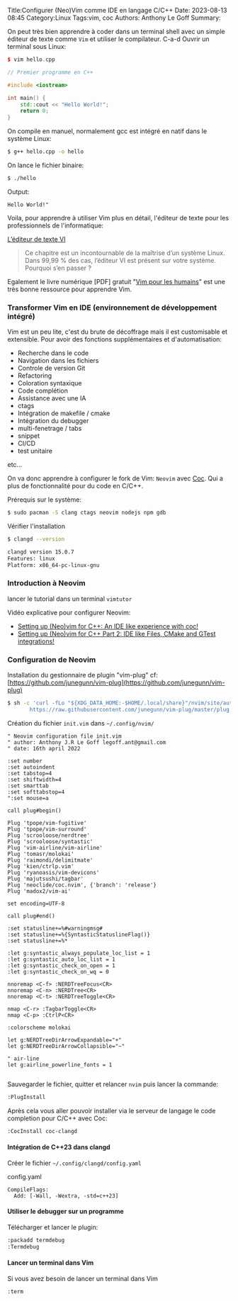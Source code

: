 Title:Configurer (Neo)Vim comme IDE en langage C/C++
Date: 2023-08-13 08:45
Category:Linux
Tags:vim, coc
Authors: Anthony Le Goff
Summary:

On peut très bien apprendre à coder dans un terminal shell avec un simple éditeur de texte comme `Vim` et utiliser le compilateur. C-a-d Ouvrir un terminal sous Linux:

```cpp
$ vim hello.cpp

// Premier programme en C++ 

#include <iostream>

int main() {
    std::cout << "Hello World!";
    return 0;
}
```

On compile en manuel, normalement gcc est intégré en natif dans le système Linux:
```bash
$ g++ hello.cpp -o hello
```

On lance le fichier binaire:
```bash
$ ./hello
```

Output:
```text
Hello World!"
```

Voila, pour apprendre à utiliser Vim plus en détail, l'éditeur de texte pour les professionnels de l'informatique:

[L’éditeur de texte VI](https://linux.goffinet.org/administration/traitement-du-texte/editeur-de-texte-vi/)

> Ce chapitre est un incontournable de la maîtrise d’un système Linux. Dans 99,99 % des cas, l’éditeur VI est présent sur votre système. Pourquoi s’en passer ?

Egalement le livre numérique [PDF] gratuit "[Vim pour les humains](https://vimebook.com/fr)" est une très bonne ressource pour apprendre Vim.

### Transformer Vim en IDE (environnement de développement intégré)

Vim est un peu lite, c'est du brute de décoffrage mais il est customisable et extensible. Pour avoir des fonctions supplémentaires et d'automatisation:

* Recherche dans le code
* Navigation dans les fichiers
* Controle de version Git
* Refactoring
* Coloration syntaxique
* Code complétion
* Assistance avec une IA
* ctags
* Intégration de makefile / cmake
* Intégration du debugger
* multi-fenetrage / tabs
* snippet
* CI/CD
* test unitaire

etc...

On va donc apprendre à configurer le fork de Vim: `Neovim` avec [Coc](https://github.com/neoclide/coc.nvim). Qui a plus de fonctionnalité pour du code en C/C++.

Prérequis sur le système:

```bash
$ sudo pacman -S clang ctags neovim nodejs npm gdb
```

Vérifier l'installation
```bash
$ clangd --version

clangd version 15.0.7
Features: linux
Platform: x86_64-pc-linux-gnu
```

### Introduction à Neovim

lancer le tutorial dans un terminal `vimtutor`

Vidéo explicative pour configurer Neovim:

* [Setting up (Neo)vim for C++: An IDE like experience with coc!](https://www.youtube.com/watch?v=ViHgyApE9zM)
* [Setting up (Neo)vim for C++ Part 2: IDE like Files, CMake and GTest integrations!](https://www.youtube.com/watch?v=Y_UubM5eYAM&t=2s)

### Configuration de Neovim

Installation du gestionnaire de plugin "vim-plug" cf: [https://github.com/junegunn/vim-plug](https://github.com/junegunn/vim-plug)

```bash
$ sh -c 'curl -fLo "${XDG_DATA_HOME:-$HOME/.local/share}"/nvim/site/autoload/plug.vim --create-dirs \
       https://raw.githubusercontent.com/junegunn/vim-plug/master/plug.vim'
```

Création du fichier `init.vim` dans `~/.config/nvim/`

```text
" Neovim configuration file init.vim
" author: Anthony J.R Le Goff legoff.ant@gmail.com
" date: 16th april 2022

:set number
:set autoindent
:set tabstop=4
:set shiftwidth=4
:set smarttab
:set softtabstop=4
":set mouse=a

call plug#begin() 

Plug 'tpope/vim-fugitive'
Plug 'tpope/vim-surround'
Plug 'scrooloose/nerdtree'
Plug 'scrooloose/syntastic'
Plug 'vim-airline/vim-airline'
Plug 'tomasr/molokai'
Plug 'raimondi/delimitmate'
Plug 'kien/ctrlp.vim'
Plug 'ryanoasis/vim-devicons'
Plug 'majutsushi/tagbar'
Plug 'neoclide/coc.nvim', {'branch': 'release'}
Plug 'madox2/vim-ai'

set encoding=UTF-8

call plug#end()

:set statusline+=%#warningmsg#
:set statusline+=%{SyntasticStatuslineFlag()}
:set statusline+=%*

:let g:syntastic_always_populate_loc_list = 1
:let g:syntastic_auto_loc_list = 1
:let g:syntastic_check_on_open = 1
:let g:syntastic_check_on_wq = 0

nnoremap <C-f> :NERDTreeFocus<CR>
nnoremap <C-n> :NERDTree<CR>
nnoremap <C-t> :NERDTreeToggle<CR>

nmap <C-r> :TagbarToggle<CR>
nmap <C-p> :CtrlP<CR>

:colorscheme molokai

let g:NERDTreeDirArrowExpandable="+"
let g:NERDTreeDirArrowCollapsible="~"

" air-line
let g:airline_powerline_fonts = 1


```

Sauvegarder le fichier, quitter et relancer `nvim` puis lancer la commande:
```bash
:PlugInstall
```

Après cela vous aller pouvoir installer via le serveur de langage le code completion pour C/C++ avec Coc:
```bash
:CocInstall coc-clangd
```

#### Intégration de C++23 dans clangd

Créer le fichier `~/.config/clangd/config.yaml`

config.yaml
```text
CompileFlags:  
  Add: [-Wall, -Wextra, -std=c++23]
```

#### Utiliser le debugger sur un programme

Télécharger et lancer le plugin:
```bash
:packadd termdebug
:Termdebug
```

#### Lancer un terminal dans Vim

Si vous avez besoin de lancer un terminal dans Vim
```bash
:term
```
